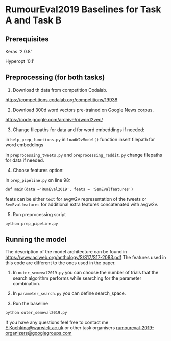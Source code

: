 # RumourEval2019 Baselines for Task A and  Task B

## Prerequisites 

Keras '2.0.8'

Hyperopt '0.1'

## Preprocessing (for both tasks)

1. Download th data from competition Codalab.

https://competitions.codalab.org/competitions/19938


2. Download 300d word vectors pre-trained on Google News corpus. 

https://code.google.com/archive/p/word2vec/

3. Change filepaths for data and for word embeddings if needed:

in `help_prep_functions.py` in `loadW2vModel()` function insert filepath for word embeddings

in `preprocessing_tweets.py` and `preprocessing_reddit.py` change filepaths for data if needed. 

4. Choose features option:

In `prep_pipeline.py` on line 98:

`def main(data ='RumEval2019', feats = 'SemEvalfeatures')`

feats can be either `text` for avgw2v representation of the tweets or `SemEvalfeatures` for additional extra features concatenated with avgw2v. 

5. Run preprocessing script

```
python prep_pipeline.py
```

## Running the model

The description of the model architecture can be found in https://www.aclweb.org/anthology/S/S17/S17-2083.pdf
The features used in this code are different to the ones used in the paper. 

1. In `outer_semeval2019.py` you can choose the number of trials that the search algorithm performs while searching for the parameter combination. 

2. In `parameter_search.py` you can define search_space.

3. Run the baseline

```
python outer_semeval2019.py

```

If you have any questions feel free to contact me E.Kochkina@warwick.ac.uk or other task organisers rumoureval-2019-organizers@googlegroups.com

